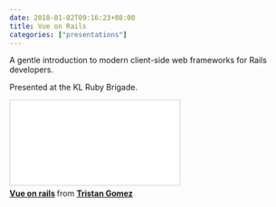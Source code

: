```yaml
---
date: 2018-01-02T09:16:23+08:00
title: Vue on Rails
categories: ["presentations"]
---
```

A gentle introduction to modern client-side web frameworks for Rails developers.

Presented at the KL Ruby Brigade.

<!--more-->

<div class="iframe-container-5by4">

<iframe class="responsive" src="//www.slideshare.net/slideshow/embed_code/key/F8yEbveU75sMtH" frameborder="0" marginwidth="0" marginheight="0" scrolling="no" style="border:1px solid #CCC; border-width:1px; margin-bottom:5px; max-width: 100%;" allowfullscreen> </iframe> <div style="margin-bottom:5px"> <strong> <a href="//www.slideshare.net/parasquid/vue-on-rails" title="Vue on rails" target="_blank">Vue on rails</a> </strong> from <strong><a href="https://www.slideshare.net/parasquid" target="_blank">Tristan Gomez</a></strong> </div>

</div>

